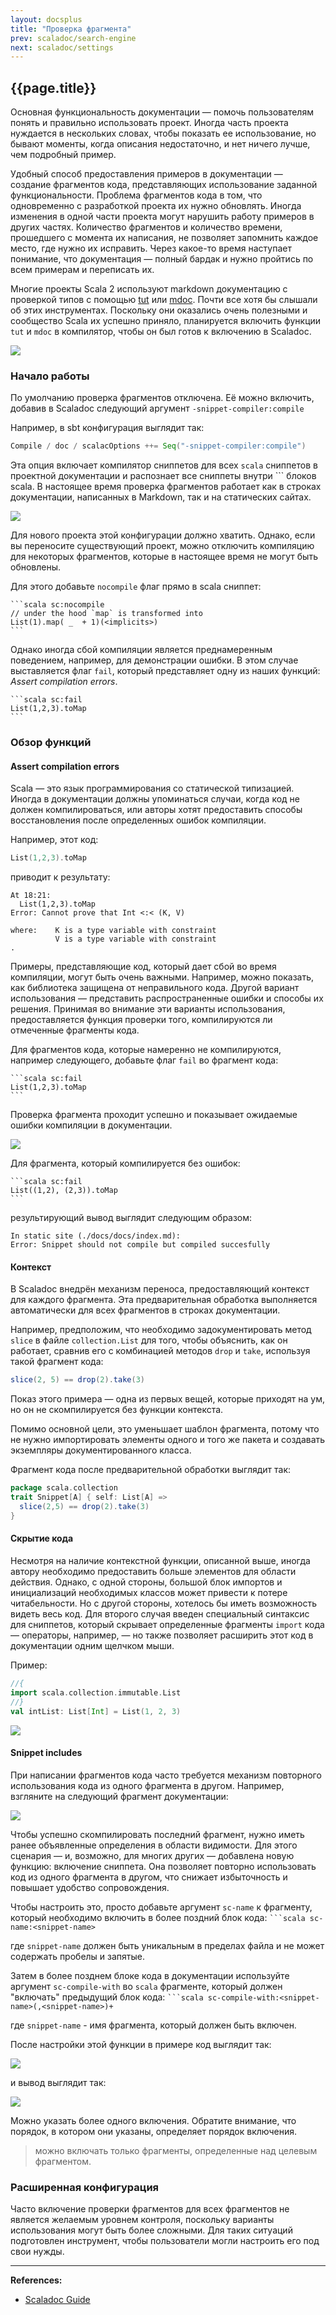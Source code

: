 ```yaml
---
layout: docsplus
title: "Проверка фрагмента"
prev: scaladoc/search-engine
next: scaladoc/settings
---
```


## {{page.title}}

Основная функциональность документации — помочь пользователям понять и правильно использовать проект. 
Иногда часть проекта нуждается в нескольких словах, чтобы показать ее использование, 
но бывают моменты, когда описания недостаточно, и нет ничего лучше, чем подробный пример.

Удобный способ предоставления примеров в документации — 
создание фрагментов кода, представляющих использование заданной функциональности. 
Проблема фрагментов кода в том, что одновременно с разработкой проекта их нужно обновлять. 
Иногда изменения в одной части проекта могут нарушить работу примеров в других частях. 
Количество фрагментов и количество времени, прошедшего с момента их написания, 
не позволяет запомнить каждое место, где нужно их исправить. 
Через какое-то время наступает понимание, что документация — полный бардак 
и нужно пройтись по всем примерам и переписать их.

Многие проекты Scala 2 используют markdown документацию с проверкой типов с помощью 
[tut](https://tpolecat.github.io/tut/) или [mdoc](https://scalameta.org/mdoc/). 
Почти все хотя бы слышали об этих инструментах. 
Поскольку они оказались очень полезными и сообщество Scala их успешно приняло, 
планируется включить функции `tut` и `mdoc` в компилятор, чтобы он был готов к включению в Scaladoc.

![](https://docs.scala-lang.org/resources/images/scala3/scaladoc/snippet-compiler3.png)


### Начало работы

По умолчанию проверка фрагментов отключена. 
Её можно включить, добавив в Scaladoc следующий аргумент `-snippet-compiler:compile`

Например, в sbt конфигурация выглядит так:

```sbt
Compile / doc / scalacOptions ++= Seq("-snippet-compiler:compile")
```

Эта опция включает компилятор сниппетов для всех `scala` сниппетов в проектной документации 
и распознает все сниппеты внутри ``` блоков scala. 
В настоящее время проверка фрагментов работает как в строках документации, 
написанных в Markdown, так и на статических сайтах.

![](https://docs.scala-lang.org/resources/images/scala3/scaladoc/snippet-compiler4.png)

Для нового проекта этой конфигурации должно хватить. 
Однако, если вы переносите существующий проект, можно отключить компиляцию для некоторых фрагментов, 
которые в настоящее время не могут быть обновлены.

Для этого добавьте `nocompile` флаг прямо в scala сниппет:

````text
```scala sc:nocompile
// under the hood `map` is transformed into
List(1).map( _  + 1)(<implicits>)
```
````

Однако иногда сбой компиляции является преднамеренным поведением, например, для демонстрации ошибки. 
В этом случае выставляется флаг `fail`, который представляет одну из наших функций: _Assert compilation errors_.

````text
```scala sc:fail
List(1,2,3).toMap
```
````


### Обзор функций

#### Assert compilation errors

Scala — это язык программирования со статической типизацией. 
Иногда в документации должны упоминаться случаи, когда код не должен компилироваться, 
или авторы хотят предоставить способы восстановления после определенных ошибок компиляции.

Например, этот код:

```scala
List(1,2,3).toMap
```

приводит к результату:

```text
At 18:21:
  List(1,2,3).toMap
Error: Cannot prove that Int <:< (K, V)

where:    K is a type variable with constraint 
          V is a type variable with constraint 
.
```

Примеры, представляющие код, который дает сбой во время компиляции, могут быть очень важными. 
Например, можно показать, как библиотека защищена от неправильного кода. 
Другой вариант использования — представить распространенные ошибки и способы их решения. 
Принимая во внимание эти варианты использования, 
предоставляется функция проверки того, компилируются ли отмеченные фрагменты кода.

Для фрагментов кода, которые намеренно не компилируются, например следующего, добавьте флаг `fail` во фрагмент кода:

````text
```scala sc:fail
List(1,2,3).toMap
```
````

Проверка фрагмента проходит успешно и показывает ожидаемые ошибки компиляции в документации.

![](https://docs.scala-lang.org/resources/images/scala3/scaladoc/assert-compilation-errors.gif)

Для фрагмента, который компилируется без ошибок:

````text
```scala sc:fail
List((1,2), (2,3)).toMap
```
````

результирующий вывод выглядит следующим образом:

```text
In static site (./docs/docs/index.md):
Error: Snippet should not compile but compiled succesfully
```

#### Контекст

В Scaladoc внедрён механизм переноса, предоставляющий контекст для каждого фрагмента. 
Эта предварительная обработка выполняется автоматически для всех фрагментов в строках документации.

Например, предположим, что необходимо задокументировать метод `slice` в файле `collection.List` 
для того, чтобы объяснить, как он работает, 
сравнив его с комбинацией методов `drop` и `take`, используя такой фрагмент кода:

```scala
slice(2, 5) == drop(2).take(3)
```

Показ этого примера — одна из первых вещей, которые приходят на ум, 
но он не скомпилируется без функции контекста.

Помимо основной цели, это уменьшает шаблон фрагмента, 
потому что не нужно импортировать элементы одного и того же пакета 
и создавать экземпляры документированного класса.

Фрагмент кода после предварительной обработки выглядит так:

```scala
package scala.collection
trait Snippet[A] { self: List[A] =>
  slice(2,5) == drop(2).take(3)
}
```

#### Скрытие кода

Несмотря на наличие контекстной функции, описанной выше, 
иногда автору необходимо предоставить больше элементов для области действия. 
Однако, с одной стороны, большой блок импортов 
и инициализаций необходимых классов может привести к потере читабельности. 
Но с другой стороны, хотелось бы иметь возможность видеть весь код. 
Для второго случая введен специальный синтаксис для сниппетов, 
который скрывает определенные фрагменты `import` кода — операторы, например, — 
но также позволяет расширить этот код в документации одним щелчком мыши.

Пример:

```scala
//{
import scala.collection.immutable.List
//}
val intList: List[Int] = List(1, 2, 3)
```

![](https://docs.scala-lang.org/resources/images/scala3/scaladoc/hiding-code.gif)

#### Snippet includes

При написании фрагментов кода часто требуется механизм повторного использования кода из одного фрагмента в другом. 
Например, взгляните на следующий фрагмент документации:

![](https://docs.scala-lang.org/resources/images/scala3/scaladoc/documentation-snippet.png)

Чтобы успешно скомпилировать последний фрагмент, нужно иметь ранее объявленные определения в области видимости. 
Для этого сценария — и, возможно, для многих других — добавлена новую функцию: включение сниппета. 
Она позволяет повторно использовать код из одного фрагмента в другом, 
что снижает избыточность и повышает удобство сопровождения.

Чтобы настроить это, просто добавьте аргумент `sc-name` к фрагменту, 
который необходимо включить в более поздний блок кода: ```` ```scala sc-name:<snippet-name> ````

где `snippet-name` должен быть уникальным в пределах файла и не может содержать пробелы и запятые.

Затем в более позднем блоке кода в документации используйте аргумент `sc-compile-with` во `scala` фрагменте, 
который должен "включать" предыдущий блок кода: ```` ```scala sc-compile-with:<snippet-name>(,<snippet-name>)+ ````

где `snippet-name` - имя фрагмента, который должен быть включен.

После настройки этой функции в примере код выглядит так:

![](https://docs.scala-lang.org/resources/images/scala3/scaladoc/documentation-snippet2.png)

и вывод выглядит так:

![](https://docs.scala-lang.org/resources/images/scala3/scaladoc/snippet-includes.png)

Можно указать более одного включения. 
Обратите внимание, что порядок, в котором они указаны, определяет порядок включения.

> можно включать только фрагменты, определенные над целевым фрагментом.


### Расширенная конфигурация

Часто включение проверки фрагментов для всех фрагментов не является желаемым уровнем контроля, 
поскольку варианты использования могут быть более сложными. 
Для таких ситуаций подготовлен инструмент, чтобы пользователи могли настроить его под свои нужды.







---

**References:**
- [Scaladoc Guide](https://docs.scala-lang.org/scala3/guides/scaladoc/snippet-compiler.html)
